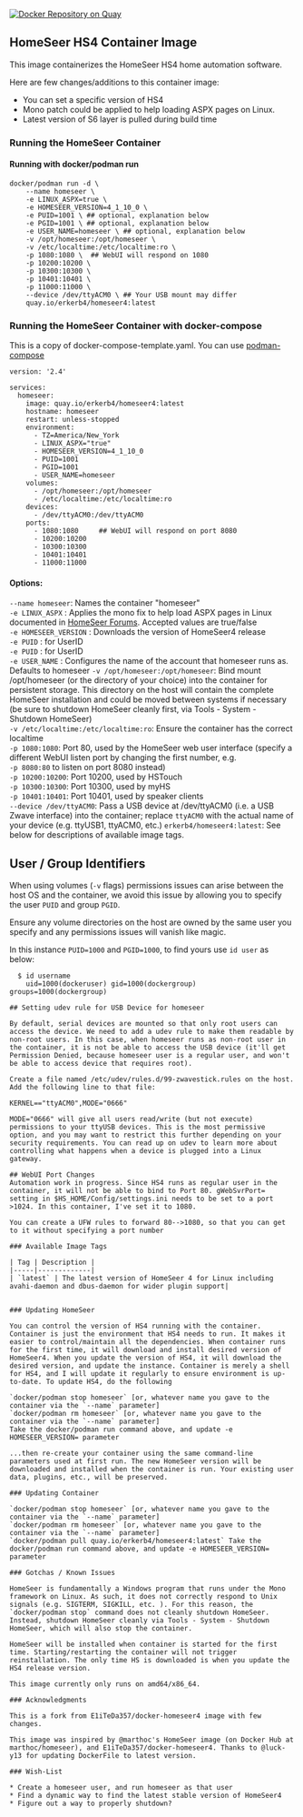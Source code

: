 [![Docker Repository on Quay](https://quay.io/repository/erkerb4/homeseer4/status "Docker Repository on Quay")](https://quay.io/repository/erkerb4/homeseer4)  

## HomeSeer HS4 Container Image

This image containerizes the HomeSeer HS4 home automation software. 

Here are few changes/additions to this container image:
* You can set a specific version of HS4
* Mono patch could be applied to help loading ASPX pages on Linux.
* Latest version of S6 layer is pulled during build time

### Running the HomeSeer Container

#### Running with docker/podman run

```
docker/podman run -d \
    --name homeseer \
    -e LINUX_ASPX=true \
    -e HOMESEER_VERSION=4_1_10_0 \
    -e PUID=1001 \ ## optional, explanation below
    -e PGID=1001 \ ## optional, explanation below
    -e USER_NAME=homeseer \ ## optional, explanation below
    -v /opt/homeseer:/opt/homeseer \
    -v /etc/localtime:/etc/localtime:ro \
    -p 1080:1080 \  ## WebUI will respond on 1080
    -p 10200:10200 \
    -p 10300:10300 \
    -p 10401:10401 \
    -p 11000:11000 \
    --device /dev/ttyACM0 \ ## Your USB mount may differ
    quay.io/erkerb4/homeseer4:latest
```
### Running the HomeSeer Container with docker-compose

This is a copy of docker-compose-template.yaml. You can use [podman-compose](https://github.com/containers/podman-compose)

```
version: '2.4'

services:
  homeseer:
    image: quay.io/erkerb4/homeseer4:latest
    hostname: homeseer
    restart: unless-stopped
    environment:
      - TZ=America/New_York
      - LINUX_ASPX="true"
      - HOMESEER_VERSION=4_1_10_0
      - PUID=1001
      - PGID=1001
      - USER_NAME=homeseer
    volumes:
      - /opt/homeseer:/opt/homeseer
      - /etc/localtime:/etc/localtime:ro
    devices:
      - /dev/ttyACM0:/dev/ttyACM0
    ports:
      - 1080:1080     ## WebUI will respond on port 8080
      - 10200:10200
      - 10300:10300
      - 10401:10401
      - 11000:11000
```

#### Options:  
`--name homeseer`: Names the container "homeseer"  
`-e LINUX_ASPX` : Applies the mono fix to help load ASPX pages in Linux documented in [HomeSeer Forums](https://forums.homeseer.com/forum/homeseer-products-services/system-software-controllers/hs4-hs4pro-software/1415987-installing-hs4-on-linux?p=1416953#post1416953). Accepted values are true/false  
`-e HOMESEER_VERSION` : Downloads the version of HomeSeer4 release  
`-e PUID` : for UserID  
`-e PUID` : for UserID  
`-e USER_NAME` : Configures the name of the account that homeseer runs as. Defaults to homeseer
`-v /opt/homeseer:/opt/homeseer`: Bind mount /opt/homeseer (or the directory of your choice) into the container for persistent storage. This directory on the host will contain the complete HomeSeer installation and could be moved between systems if necessary (be sure to shutdown HomeSeer cleanly first, via Tools - System - Shutdown HomeSeer)  
`-v /etc/localtime:/etc/localtime:ro`: Ensure the container has the correct localtime  
`-p 1080:1080`: Port 80, used by the HomeSeer web user interface (specify a different WebUI listen port by changing the first number, e.g.  
`-p 8080:80` to listen on port 8080 instead)  
`-p 10200:10200`: Port 10200, used by HSTouch  
`-p 10300:10300`: Port 10300, used by myHS  
`-p 10401:10401`: Port 10401, used by speaker clients    
`--device /dev/ttyACM0`: Pass a USB device at /dev/ttyACM0 (i.e. a USB Zwave interface) into the container; replace `ttyACM0` with the actual name of your device (e.g. ttyUSB1, ttyACM0, etc.)
`erkerb4/homeseer4:latest`: See below for descriptions of available image tags.

## User / Group Identifiers

When using volumes (`-v` flags) permissions issues can arise between the host OS and the container, we avoid this issue by allowing you to specify the user `PUID` and group `PGID`.

Ensure any volume directories on the host are owned by the same user you specify and any permissions issues will vanish like magic.

In this instance `PUID=1000` and `PGID=1000`, to find yours use `id user` as below:

```
  $ id username
    uid=1000(dockeruser) gid=1000(dockergroup) groups=1000(dockergroup)

## Setting udev rule for USB Device for homeseer

By default, serial devices are mounted so that only root users can access the device. We need to add a udev rule to make them readable by non-root users. In this case, when homeseer runs as non-root user in the container, it is not be able to access the USB device (it'll get Permission Denied, because homeseer user is a regular user, and won't be able to access device that requires root). 

Create a file named /etc/udev/rules.d/99-zwavestick.rules on the host. Add the following line to that file:

KERNEL=="ttyACM0",MODE="0666"

MODE="0666" will give all users read/write (but not execute) permissions to your ttyUSB devices. This is the most permissive option, and you may want to restrict this further depending on your security requirements. You can read up on udev to learn more about controlling what happens when a device is plugged into a Linux gateway.

## WebUI Port Changes
Automation work in progress. Since HS4 runs as regular user in the container, it will not be able to bind to Port 80. gWebSvrPort= setting in $HS_HOME/Config/settings.ini needs to be set to a port >1024. In this container, I've set it to 1080. 

You can create a UFW rules to forward 80-->1080, so that you can get to it without specifying a port number

### Available Image Tags

| Tag | Description |
|-----|-------------|
| `latest` | The latest version of HomeSeer 4 for Linux including avahi-daemon and dbus-daemon for wider plugin support|


### Updating HomeSeer

You can control the version of HS4 running with the container. Container is just the environment that HS4 needs to run. It makes it easier to control/maintain all the dependencies. When container runs for the first time, it will download and install desired version of HomeSeer4. When you update the version of HS4, it will download the desired version, and update the instance. Container is merely a shell for HS4, and I will update it regularly to ensure environment is up-to-date. To update HS4, do the following

`docker/podman stop homeseer` [or, whatever name you gave to the container via the `--name` parameter]  
`docker/podman rm homeseer` [or, whatever name you gave to the container via the `--name` parameter]  
Take the docker/podman run command above, and update -e HOMESEER_VERSION= parameter

...then re-create your container using the same command-line parameters used at first run. The new HomeSeer version will be downloaded and installed when the container is run. Your existing user data, plugins, etc., will be preserved.

### Updating Container

`docker/podman stop homeseer` [or, whatever name you gave to the container via the `--name` parameter]  
`docker/podman rm homeseer` [or, whatever name you gave to the container via the `--name` parameter]  
`docker/podman pull quay.io/erkerb4/homeseer4:latest` Take the docker/podman run command above, and update -e HOMESEER_VERSION= parameter

### Gotchas / Known Issues

HomeSeer is fundamentally a Windows program that runs under the Mono framework on Linux. As such, it does not correctly respond to Unix signals (e.g. SIGTERM, SIGKILL, etc. ). For this reason, the `docker/podman stop` command does not cleanly shutdown HomeSeer. Instead, shutdown HomeSeer cleanly via Tools - System - Shutdown HomeSeer, which will also stop the container.

HomeSeer will be installed when container is started for the first time. Starting/restarting the container will not trigger reinstallation. The only time HS is downloaded is when you update the HS4 release version.  

This image currently only runs on amd64/x86_64.

### Acknowledgments

This is a fork from E1iTeDa357/docker-homeseer4 image with few changes.

This image was inspired by @marthoc's HomeSeer image (on Docker Hub at marthoc/homeseer), and E1iTeDa357/docker-homeseer4. Thanks to @luck-y13 for updating DockerFile to latest version.

### Wish-List

* Create a homeseer user, and run homeseer as that user
* Find a dynamic way to find the latest stable version of HomeSeer4
* Figure out a way to properly shutdown?
